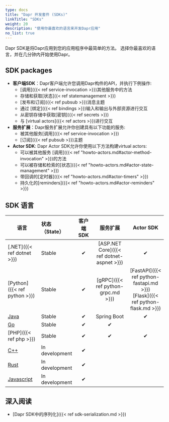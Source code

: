 ```yaml
---
type: docs
title: "Dapr 开发套件 (SDKs)"
linkTitle: "SDKs"
weight: 20
description: "使用你最喜欢的语言来开发Dapr应用"
no_list: true
---
```


Dapr SDK是将Dapr应用到您的应用程序中最简单的方法。 选择你最喜欢的语言，并在几分钟内开始使用Dapr。

## SDK packages

- **客户端SDK**：Dapr客户端允许您调用Dapr构件的API，并执行下例操作:
   - [调用]({{< ref service-invocation >}})其他服务中的方法
   - 存储和获取[状态]({< ref statemanagement >}})
   - [发布和订阅]({{< ref pubsub >}})消息主题
   - 通过 [绑定]({{< ref bindings >}})输入和输出与外部资源进行交互
   - 从密钥存储中获取[密钥]({{< ref secrets >}})
   - 与 [virtual actors]({{< ref actors >}})进行交互
- **服务扩展**：Dapr服务扩展允许你创建具有以下功能的服务:
   - 被其他服务[调用]({{< ref service-invocation >}})
   - [订阅]({{< ref pubsub >}})主题
- **Actor SDK**: Dapr Actor SDK允许你使用以下方法构建virtual actors:
   - 可以被其他服务 [调用]({{< ref "howto-actors.md#actor-method-invocation" >}})的方法
   - 可以被存储和检索的[状态]({{< ref "howto-actors.md#actor-state-management" >}})
   - 带回调的[定时器]({{< ref "howto-actors.md#actor-timers" >}})
   - 持久化的[reminders]({{< ref "howto-actors.md#actor-reminders" >}})

## SDK 语言

| 语言                                       | 状态 （State）     | 客户端 SDK |                   服务扩展                    |                                        Actor SDK                                         |
| ---------------------------------------- |:-------------- |:-------:|:-----------------------------------------:|:----------------------------------------------------------------------------------------:|
| [.NET]({{< ref dotnet >}})               | Stable         |    ✔    | [ASP.NET Core]({{< ref dotnet-aspnet >}}) |                                            ✔                                             |
| [Python]({{< ref python >}})             | Stable         |    ✔    |    [gRPC]({{< ref python-grpc.md >}})     | [FastAPI]({{< ref python-fastapi.md >}})<br />[Flask]({{< ref python-flask.md >}}) |
| [Java](https://github.com/dapr/java-sdk) | Stable         |    ✔    |                Spring Boot                |                                            ✔                                             |
| [Go](https://github.com/dapr/go-sdk)     | Stable         |    ✔    |                     ✔                     |                                                                                          |
| [PHP]({{< ref php >}})                   | Stable         |    ✔    |                     ✔                     |                                            ✔                                             |
| [C++](https://github.com/dapr/cpp-sdk)   | In development |    ✔    |                                           |                                                                                          |
| [Rust]()                                 | In development |    ✔    |                                           |                                                                                          |
| [Javascript]()                           | In development |    ✔    |                                           |                                                                                          |

## 深入阅读

- [Dapr SDK中的序列化]({{< ref sdk-serialization.md >}})
